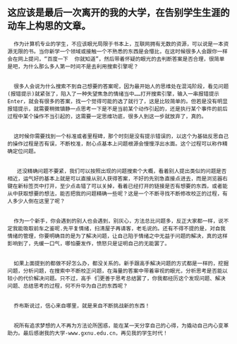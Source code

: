 这应该是最后一次离开的我的大学，在告别学生生涯的动车上构思的文章。
--------

      作为计算机专业的学生，不应该眼光局限于书本上，互联网拥有无数的资源，可以说是一本资源无限的书。当你新学一个领域或接触一个不熟悉的东西是会懵比，在这时候很多人会跟你一样会在网上提问，“百度一下  你就知道”，然后带着怀疑的眼光的去判断答案是否合理，很简单是吧，为什么那么多人第一时间不是去利用搜索引擎呢？


      很多人会说为什么搜索不到自己想要的答案呢，因为最开始人的思维处在混沌阶段，看见问题(报错提示)就紧张了，陷入了一种失望焦急的情绪当中……打开搜索引擎，输入一串报错提示Enter，就会有很多的答案，找一个觉得可能的选了就行了，这是比较简单的。但若是没有明显报错提示，就需要稍微镇静一点思考一下是不是当前某个动作引起的，还是执行某个事件的前后过程中某个操作不当引起的，这需要一定思维功底，很多人到这一步就放弃了，真的。


      这时候你需要找到一个标准或者里程碑，那个时刻是没有提示错误的，以这个为基础反思自己的操作过程是否有误，不断校准，耐心点基本上问题根源会慢慢浮出水面。这个过程可以称作精确定位问题。


       还没精确问题不要紧，我们可以按照出现的问题搜索个大概，看着别人提出类似的问题是否相近，运气好的基本上就是可以直接从别人获得答案，不好的先别急直接点进去，而是浏览器右键在新标签页中打开，至少点击错了可以关掉，看着已经打开的链接是否有想要的东西，或者能从中获取想要的想法，能否把我的问题精确一些呢？这是一个不断寻找不断修改校正的过程，有人多少人倒在这里了呢？


      作为一个新手，你会遇到的别人也会遇到，别灰心，方法总比问题多，反正大家都一样，说不定我能吸取前车之鉴呢.先平复情绪，扫清屋子再请客，老毛说的。还有不得不提的是，对自我情绪的管理，你要明确目的是为了解决问题，让自己陷于情绪之中无益于问题的解决，真的这样影响到了，先缓一口气，哪怕要发作，愤怒只是证明自己的无能罢了。


      如果上面提到的都做不好怎么办，都没关系的。新手跟高手解决问题的方式都是一样的，挖掘问题，分析问题，在搜索中不断校正问题，在海量的答案中带着审视的眼光，分析思考是否能以较小的代价解决问题。只不过，高手 们更善于思考总结罢了，你我都经历这个发现问题、解决问题、总结思考的过程，何不升华为自己的东西呢？


      乔布斯说过，信心来自哪里，就是来自不断挑战新的东西！


      祝所有追求梦想的人不再为方法论所困惑，能在某一天分享自己的心得，为撬动自己内心变革助力。最后感谢我的大学-www.gxnu.edu.cn，再见我的学生时代！

